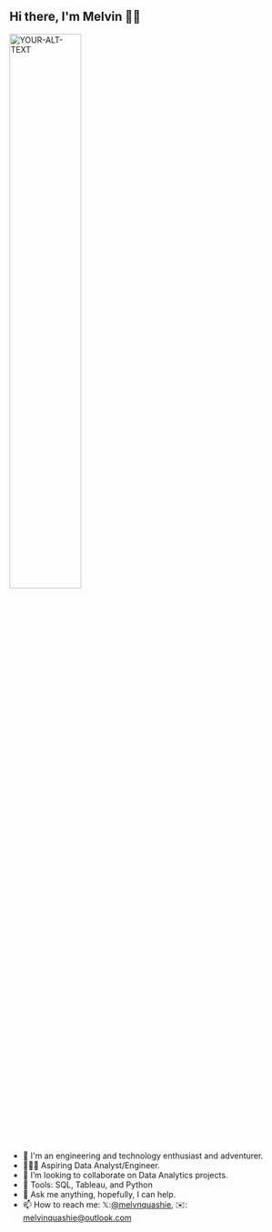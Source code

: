 ## Hi there, I'm Melvin 👋🏾

<!--
**melvinquashie/melvinquashie** is a ✨ _special_ ✨ repository because its `README.md` (this file) appears on your GitHub profile. -->

<picture>
 <source media="(prefers-color-scheme: dark)" srcset="https://m.media-amazon.com/images/M/MV5BNTM2YWE0YmQtM2JmMC00ZDgxLTllNDktZTFlYWU5OGVkNWU0XkEyXkFqcGdeQXVyNTAyODkwOQ@@._V1_.jpg" width="50%" height="50%">
 <source media="(prefers-color-scheme: light)" srcset="https://m.media-amazon.com/images/M/MV5BNTM2YWE0YmQtM2JmMC00ZDgxLTllNDktZTFlYWU5OGVkNWU0XkEyXkFqcGdeQXVyNTAyODkwOQ@@._V1_.jpg" width="50%" height="50%">
 <img alt="YOUR-ALT-TEXT" src="https://m.media-amazon.com/images/M/MV5BNTM2YWE0YmQtM2JmMC00ZDgxLTllNDktZTFlYWU5OGVkNWU0XkEyXkFqcGdeQXVyNTAyODkwOQ@@._V1_.jpg" width="50%" height="50%">
</picture>

- 🔭 I'm an engineering and technology enthusiast and adventurer.
- 🧑🏾‍🎓 Aspiring Data Analyst/Engineer.
- 👯 I’m looking to collaborate on Data Analytics projects.
- 🚀 Tools: SQL, Tableau, and Python
- 💬 Ask me anything, hopefully, I can help.
- 📫 How to reach me: 𝕏:[@melvnquashie](https://twitter.com/melvinquashie), ✉️: melvinquashie@outlook.com


